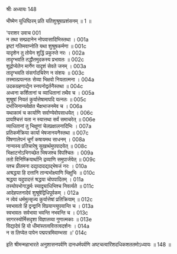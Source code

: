 श्रीः
अध्यायः 148

भीष्मेण युधिष्ठिरम् प्रति यतिशुश्रूषाप्रशंसनम् ॥ 1 ॥

\'पराशर उवाच 	001  
न तथा सम्प्रदानेन नोपवासादिभिस्तथा ।	001a  
इष्टां गतिमवाप्नोति यथा शुश्रूषकर्मणा ॥	001c  
यादृशेन तु तोयेन शुद्धिं प्रकुरुते नरः ।	002a  
तादृग्भवति तद्धौतमुदकस्य प्रभावतः ॥	002c  
शूद्रोप्येतेन मार्गेण यादृशं सेवते जनम् ।	003a  
तादृग्भवति संसर्गादचिरेण न संशयः ॥	003c  
तस्मात्प्रयत्नतः सेव्या भिक्षवो नियतात्मना ।	004a  
उदकग्रहणाद्येन स्नपनोद्वर्तनैस्तथा ॥	004c  
अध्वना कर्शितानां च व्याधितानां तथैव च ।	005a  
शुश्रूषां नियतं कुर्यात्तेषामापदि यत्नतः ॥	005c  
दर्भाजिनान्यवेक्षेत भैक्षभाजनमेव च ।	006a  
यथाकामं च कार्याणि सर्वाण्येवोपसाधयेत् ।	006c  
प्रायश्चित्तं यता न स्यात्तथा सर्वं समाचरेत् ॥	006e  
व्याधितानां तु भिक्षूणां चेलप्रक्षालनादिभिः ।	007a  
प्रतिकर्मक्रिया कार्या भेषजानयनैस्तथा ॥	007c  
पिंषणालेपनं चूर्णं कषायमथ साधनम् ।	008a  
नान्यस्य प्रतिचारेषु सुखार्थमुपपादयेत् ॥	008c  
भिक्षाटनोऽभिगच्छेत भिषजश्च विपश्चितः ।	009a  
ततो विनिष्क्रियार्थानि द्रव्याणि समुपार्जयेत् ॥	009c  
यश्च प्रीतमना दद्यादादद्याद्भेषजं नरः ।	010a  
अश्रद्धया हि दत्तानि तान्यभोक्ष्याणि भिक्षुभिः ॥	010c  
श्रद्धया यदुपादत्तं श्रद्धया चोपपादितम् ।	011a  
तस्योपभोगाद्धर्मः स्याद्व्याधिभिश्च निवर्त्यते ॥	011c  
आदेहपतनादेवं शुश्रूषेद्विधिपूर्वकम् ।	012a  
न त्वेवं धर्ममुत्सृज्य कुर्यात्तेषां प्रतिक्रियाम् ॥	012c  
स्वभावतो हि द्वन्द्वानि विप्रयान्त्युपयान्ति च ।	013a  
स्वभावतः सर्वभावा भवन्ति नभवन्ति च ।	013c  
सागरस्योर्मिसदृशा विज्ञातव्या गुणात्मकाः ॥	013e  
विद्यादेवं हि यो धीमांस्तत्ववित्तत्वदर्शनः ।	014a  
न स लिप्येत पापेन पद्मपत्रमिवाम्भसा ॥\' 	014c  

इति श्रीमन्महाभारते अनुशासनपर्वणि दानधर्मपर्वणि अष्टचत्वारिंशदधिकशततमोऽध्यायः ॥ 148 ॥
